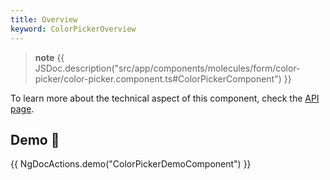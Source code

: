 ```yaml
---
title: Overview
keyword: ColorPickerOverview
---
```


> **note**
> {{ JSDoc.description("src/app/components/molecules/form/color-picker/color-picker.component.ts#ColorPickerComponent") }}

To learn more about the technical aspect of this component, check the [API page](https://louiiuol.github.io/ngx-lib/api/classes/api/ColorPickerComponent).

## Demo 👀
{{ NgDocActions.demo("ColorPickerDemoComponent") }}
